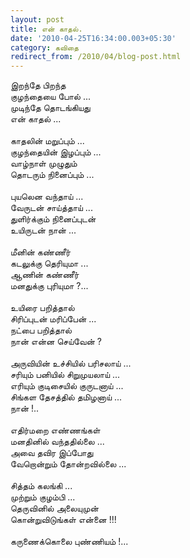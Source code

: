 ```yaml
---
layout: post
title: என் காதல்.
date: '2010-04-25T16:34:00.003+05:30'
category: கவிதை
redirect_from: /2010/04/blog-post.html
---
```


இறந்தே பிறந்த<br />
குழந்தையை போல் ...<br />
முடிந்தே தொடங்கியது<br />
என் காதல் ...<br />
<br />
காதலின் மறுப்பும் ...<br />
குழந்தையின் இழப்பும் ...<br />
வாழ்நாள் முழுதும்<br />
தொடரும் நினைப்பும் ...<br />
<br />
புயலென வந்தாய் ...<br />
வேருடன் சாய்த்தாய் ...<br />
துளிர்க்கும் நினைப்புடன்<br />
உயிருடன் நான் ...<br />
<br />
மீனின் கண்ணீர்<br />
கடலுக்கு தெரியுமா ...<br />
ஆணின் கண்ணீர்<br />
மனதுக்கு புரியுமா ?...<br />
<br />
உயிரை பறித்தால்<br />
சிரிப்புடன் மரிப்பேன் ...<br />
நட்பை பறித்தால்<br />
நான் என்ன செய்வேன் ?<br />
<br />
அருவியின் உச்சியில் பரிசலாய் ...<br />
சரியும் பனியில் சிறுமுயலாய் ...<br />
எரியும் குடிசையில் குருடனாய் ...<br />
சிங்கள தேசத்தில் தமிழனாய் ...<br />
நான் !..<br />
<br />
எதிர்மறை எண்ணங்கள்<br />
மனதினில் வந்ததில்லை ...<br />
அவை தவிர இப்போது<br />
வேறொன்றும் தோன்றவில்லை ...<br />
<br />
சித்தம் கலங்கி ...<br />
முற்றும் குழம்பி ...<br />
தெருவினில் அலையுமுன்<br />
கொன்றுவிடுங்கள் என்னை !!!<br />
<br />
கருணைக்கொலை புண்ணியம் !...<br />
<br />